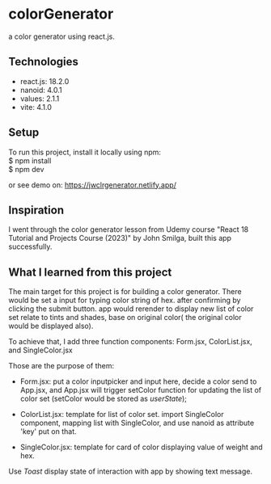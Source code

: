 # colorGenerator
a color generator using react.js.

## Technologies
* react.js: 18.2.0
* nanoid: 4.0.1
* values: 2.1.1
* vite: 4.1.0

## Setup
To run this project, install it locally using npm:\
$ npm install\
$ npm dev

or see demo on: https://jwclrgenerator.netlify.app/

## Inspiration
I went through the color generator lesson from Udemy course "React 18 Tutorial and Projects Course (2023)" by John Smilga, built this app successfully.

## What I learned from this project
The main target for this project is for building a color generator. There would be set a input for typing color string of hex. after confirming by clicking the submit button. 
app would rerender to display new list of color set relate to tints and shades, base on original color( the original color would be displayed also). 

To achieve that, I add three function components: Form.jsx, ColorList.jsx, and SingleColor.jsx

Those are the purpose of them:
* Form.jsx: put a color inputpicker and input here, decide a color send to App.jsx, and App.jsx will trigger setColor function for updating the list of color set (setColor would be stored as _userState_);

* ColorList.jsx: template for list of color set. import SingleColor component, mapping list with SingleColor, and use nanoid as attribute 'key' put on that.

* SingleColor.jsx: template for card of color displaying value of weight and hex.

Use _Toast_ display state of interaction with app by showing text message. 





